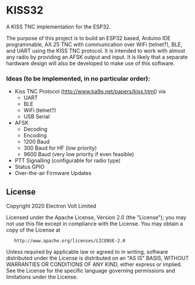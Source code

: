 # KISS32
A KISS TNC implementation for the ESP32.

The purpose of this project is to build an ESP32 based, Arduino IDE programmable, AX.25 TNC with communication over WiFi (telnet?), BLE, and UART using the KISS TNC protocol. It is intended to work with almost any radio by providing an AFSK output and input. It is likely that a separate hardware design will also be developed to make use of this software.

### Ideas (to be implemented, in no particular order):
* Kiss TNC Protocol (http://www.ka9q.net/papers/kiss.html) via
  * UART
  * BLE
  * WiFi (telnet?)
  * USB Serial
* AFSK
  * Decoding
  * Encoding
  * 1200 Baud
  * 300 Baud for HF (low priority)
  * 9600 Baud (very low priority if even feasible)
* PTT Signalling (configurable for radio type)
* Status GPIO
* Over-the-air Firmware Updates

## License

Copyright 2020 Electron Volt Limited

   Licensed under the Apache License, Version 2.0 (the "License");
   you may not use this file except in compliance with the License.
   You may obtain a copy of the License at

       http://www.apache.org/licenses/LICENSE-2.0

   Unless required by applicable law or agreed to in writing, software
   distributed under the License is distributed on an "AS IS" BASIS,
   WITHOUT WARRANTIES OR CONDITIONS OF ANY KIND, either express or implied.
   See the License for the specific language governing permissions and
   limitations under the License.
